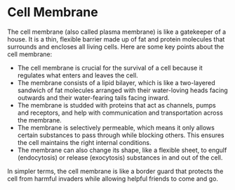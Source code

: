 # Cell Membrane

The cell membrane (also called plasma membrane) is like a gatekeeper of a house. It is a thin, flexible barrier made up of fat and protein molecules that surrounds and encloses all living cells. Here are some key points about the cell membrane:

* The cell membrane is crucial for the survival of a cell because it regulates what enters and leaves the cell.
* The membrane consists of a lipid bilayer, which is like a two-layered sandwich of fat molecules arranged with their water-loving heads facing outwards and their water-fearing tails facing inward.
* The membrane is studded with proteins that act as channels, pumps and receptors, and help with communication and transportation across the membrane.
* The membrane is selectively permeable, which means it only allows certain substances to pass through while blocking others. This ensures the cell maintains the right internal conditions.
* The membrane can also change its shape, like a flexible sheet, to engulf (endocytosis) or release (exocytosis) substances in and out of the cell.

In simpler terms, the cell membrane is like a border guard that protects the cell from harmful invaders while allowing helpful friends to come and go.
